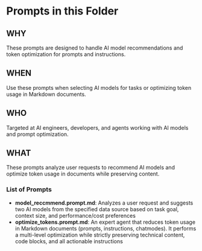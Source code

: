# Prompts in this Folder

## WHY
These prompts are designed to handle AI model recommendations and token optimization for prompts and instructions.

## WHEN
Use these prompts when selecting AI models for tasks or optimizing token usage in Markdown documents.

## WHO
Targeted at AI engineers, developers, and agents working with AI models and prompt optimization.

## WHAT
These prompts analyze user requests to recommend AI models and optimize token usage in documents while preserving content.

### List of Prompts
- **model_reccmmend.prompt.md**: Analyzes a user request and suggests two AI models from the specified data source based on task goal, context size, and performance/cost preferences
- **optimize_tokens.prompt.md**: An expert agent that reduces token usage in Markdown documents (prompts, instructions, chatmodes). It performs a multi-level optimization while strictly preserving technical content, code blocks, and all actionable instructions

